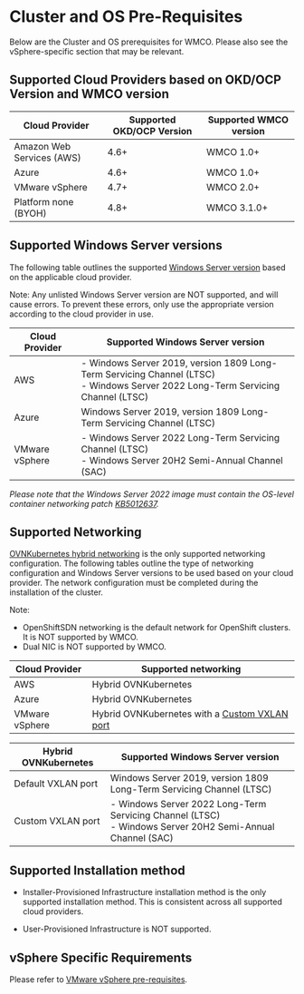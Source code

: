 # Cluster and OS Pre-Requisites
Below are the Cluster and OS prerequisites for WMCO. Please also see the vSphere-specific section that 
may be relevant.

## Supported Cloud Providers based on OKD/OCP Version and WMCO version
| Cloud Provider            | Supported OKD/OCP Version | Supported WMCO version |
|---------------------------|---------------------------|------------------------|
| Amazon Web Services (AWS) | 4.6+                      | WMCO 1.0+              |
| Azure                     | 4.6+                      | WMCO 1.0+              |
| VMware vSphere            | 4.7+                      | WMCO 2.0+              |
| Platform none (BYOH)      | 4.8+                      | WMCO 3.1.0+            |

## Supported Windows Server versions
The following table outlines the supported
[Windows Server version](https://docs.microsoft.com/en-us/windows/release-health/release-information) based on the 
applicable cloud provider.

Note: Any unlisted Windows Server version are NOT supported, and will cause errors. To prevent 
these errors, only use the appropriate version according to the cloud provider in use. 

| Cloud Provider | Supported Windows Server version                                                                                                    |
|----------------|-------------------------------------------------------------------------------------------------------------------------------------|
| AWS            | - Windows Server 2019, version 1809 Long-Term Servicing Channel (LTSC)<br/>- Windows Server 2022 Long-Term Servicing Channel (LTSC) |
| Azure          | Windows Server 2019, version 1809 Long-Term Servicing Channel (LTSC)                                                                |
| VMware vSphere | - Windows Server 2022 Long-Term Servicing Channel (LTSC)<br>- Windows Server 20H2 Semi-Annual Channel (SAC)                         |

*Please note that the Windows Server 2022 image must contain the OS-level container networking patch [KB5012637](https://support.microsoft.com/en-us/topic/april-25-2022-kb5012637-os-build-20348-681-preview-2233d69c-d4a5-4be9-8c24-04a450861a8d).*

## Supported Networking
[OVNKubernetes hybrid networking](setup-hybrid-OVNKubernetes-cluster.md) is the only supported networking configuration.
The following tables outline the type of networking configuration and Windows Server versions to be used based on your 
cloud provider. The network configuration must be completed during the installation of the cluster.
  
Note: 
* OpenShiftSDN networking is the default network for OpenShift clusters. It is NOT supported by WMCO.
* Dual NIC is NOT supported by WMCO.

| Cloud Provider | Supported networking                                                                           |
|----------------|------------------------------------------------------------------------------------------------|
| AWS            | Hybrid OVNKubernetes                                                                           |
| Azure          | Hybrid OVNKubernetes                                                                           |
| VMware vSphere | Hybrid OVNKubernetes with a [Custom VXLAN port](setup-hybrid-OVNKubernetes-cluster.md#vsphere) |

| Hybrid OVNKubernetes | Supported Windows Server version                                                     |
|----------------------|--------------------------------------------------------------------------------------|
| Default VXLAN port   | Windows Server 2019, version 1809 Long-Term Servicing Channel (LTSC)                 |
| Custom VXLAN port    | - Windows Server 2022 Long-Term Servicing Channel (LTSC)<br>- Windows Server 20H2 Semi-Annual Channel (SAC) |

## Supported Installation method
* Installer-Provisioned Infrastructure installation method is the only supported installation method. This is 
consistent across all supported cloud providers.
  
* User-Provisioned Infrastructure is NOT supported.

## vSphere Specific Requirements
Please refer to [VMware vSphere pre-requisites](vsphere-prerequisites.md).
